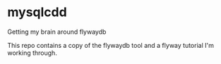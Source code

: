 # mysqlcdd
Getting my brain around flywaydb

This repo contains a copy of the flywaydb tool and a flyway tutorial I'm working through.
